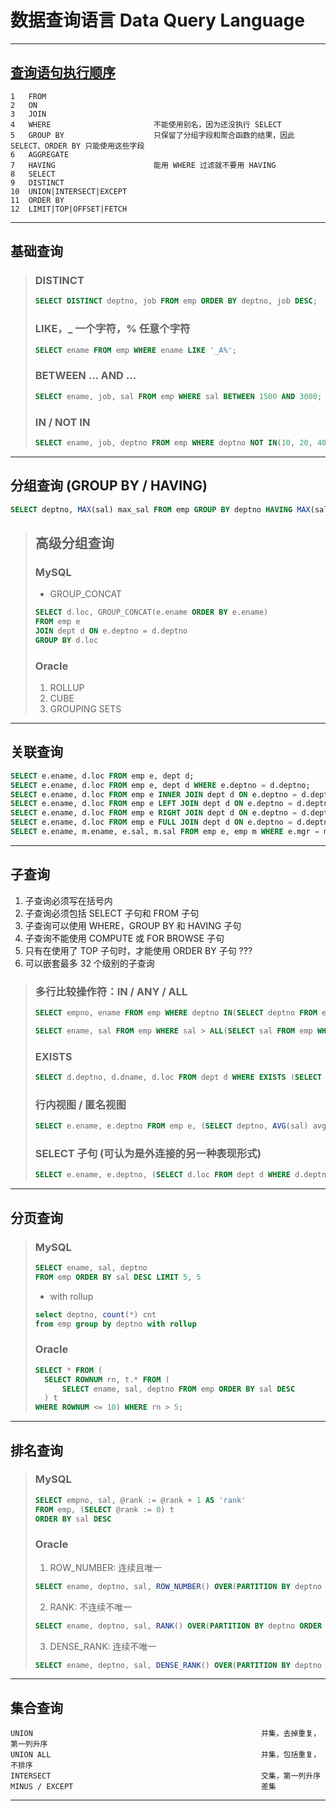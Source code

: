 # 数据查询语言 Data Query Language

---
## [查询语句执行顺序](https://www.cnblogs.com/wyq178/p/11576065.html)
```
1   FROM
2   ON
3   JOIN
4   WHERE                       不能使用别名，因为还没执行 SELECT
5   GROUP BY                    只保留了分组字段和聚合函数的结果，因此 SELECT、ORDER BY 只能使用这些字段 
6   AGGREGATE
7   HAVING                      能用 WHERE 过滤就不要用 HAVING
8   SELECT
9   DISTINCT
10  UNION|INTERSECT|EXCEPT
11  ORDER BY
12  LIMIT|TOP|OFFSET|FETCH
```
---
## 基础查询
>### DISTINCT
>```sql
>SELECT DISTINCT deptno, job FROM emp ORDER BY deptno, job DESC;
>```
>### LIKE，_ 一个字符，% 任意个字符
>```sql
>SELECT ename FROM emp WHERE ename LIKE '_A%';
>```
>### BETWEEN ... AND ...
>```sql
>SELECT ename, job, sal FROM emp WHERE sal BETWEEN 1500 AND 3000;
>```
>### IN / NOT IN
>```sql
>SELECT ename, job, deptno FROM emp WHERE deptno NOT IN(10, 20, 40);
>```
---
## 分组查询 (GROUP BY / HAVING)
```sql
SELECT deptno, MAX(sal) max_sal FROM emp GROUP BY deptno HAVING MAX(sal) > 2000;
```
>## 高级分组查询
>### MySQL
>- GROUP_CONCAT
>```sql
>SELECT d.loc, GROUP_CONCAT(e.ename ORDER BY e.ename)
>FROM emp e
>JOIN dept d ON e.deptno = d.deptno
>GROUP BY d.loc
>```
>### Oracle
>1. ROLLUP
>2. CUBE
>3. GROUPING SETS
---
## 关联查询
```sql
SELECT e.ename, d.loc FROM emp e, dept d;                                           -- 笛卡儿积
SELECT e.ename, d.loc FROM emp e, dept d WHERE e.deptno = d.deptno;                 -- WHERE
SELECT e.ename, d.loc FROM emp e INNER JOIN dept d ON e.deptno = d.deptno;          -- 内关联
SELECT e.ename, d.loc FROM emp e LEFT JOIN dept d ON e.deptno = d.deptno;           -- 左关联
SELECT e.ename, d.loc FROM emp e RIGHT JOIN dept d ON e.deptno = d.deptno;          -- 右关联
SELECT e.ename, d.loc FROM emp e FULL JOIN dept d ON e.deptno = d.deptno;           -- 全关联 (MySQL 不支持)
SELECT e.ename, m.ename, e.sal, m.sal FROM emp e, emp m WHERE e.mgr = m.empno;      -- 自关联
```
---
## 子查询
1. 子查询必须写在括号内
2. 子查询必须包括 SELECT 子句和 FROM 子句
3. 子查询可以使用 WHERE，GROUP BY 和 HAVING 子句
4. 子查询不能使用 COMPUTE 或 FOR BROWSE 子句
5. 只有在使用了 TOP 子句时，才能使用 ORDER BY 子句  ???
6. 可以嵌套最多 32 个级别的子查询
>### 多行比较操作符：IN / ANY / ALL
>```sql
>SELECT empno, ename FROM emp WHERE deptno IN(SELECT deptno FROM emp WHERE job = 'SALESMAN');
>
>SELECT ename, sal FROM emp WHERE sal > ALL(SELECT sal FROM emp WHERE job = 'CLERK');
>```
>### EXISTS
>```sql
>SELECT d.deptno, d.dname, d.loc FROM dept d WHERE EXISTS (SELECT 1 FROM emp e WHERE e.deptno = d.deptno);
>```
>### 行内视图 / 匿名视图
>```sql
>SELECT e.ename, e.deptno FROM emp e, (SELECT deptno, AVG(sal) avg_sal FROM emp GROUP BY deptno) t WHERE e.deptno = t.deptno AND sal > t.avg_sal;
>```
>### SELECT 子句 (可认为是外连接的另一种表现形式)
>```sql
>SELECT e.ename, e.deptno, (SELECT d.loc FROM dept d WHERE d.deptno = e.deptno) deptno FROM emp e;
>```
---
## 分页查询 
>### MySQL
>```sql
>SELECT ename, sal, deptno 
>FROM emp ORDER BY sal DESC LIMIT 5, 5
>```
>- with rollup
>```sql
>select deptno, count(*) cnt
>from emp group by deptno with rollup
>```
>### Oracle
>```sql
>SELECT * FROM (
>   SELECT ROWNUM rn, t.* FROM (
>       SELECT ename, sal, deptno FROM emp ORDER BY sal DESC
>   ) t
>WHERE ROWNUM <= 10) WHERE rn > 5;
>```
---
## 排名查询
>### MySQL
>```sql
>SELECT empno, sal, @rank := @rank + 1 AS 'rank'
>FROM emp, (SELECT @rank := 0) t
>ORDER BY sal DESC
>```
>### Oracle
>1. ROW_NUMBER: 连续且唯一
>```sql
>SELECT ename, deptno, sal, ROW_NUMBER() OVER(PARTITION BY deptno ORDER BY sal DESC) sal_rank FROM emp;
>```
>2. RANK: 不连续不唯一
>```sql
>SELECT ename, deptno, sal, RANK() OVER(PARTITION BY deptno ORDER BY sal DESC) sal_rank FROM emp;
>```
>3. DENSE_RANK: 连续不唯一
>```sql
>SELECT ename, deptno, sal, DENSE_RANK() OVER(PARTITION BY deptno ORDER BY sal DESC) sal_rank FROM emp;
>```
---
## 集合查询
```
UNION                                                   并集，去掉重复，第一列升序 
UNION ALL                                               并集，包括重复，不排序
INTERSECT                                               交集，第一列升序
MINUS / EXCEPT                                          差集
```
---